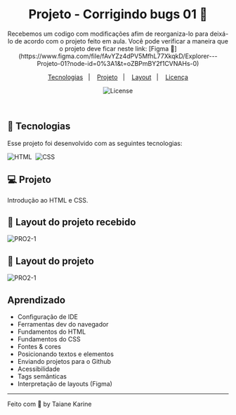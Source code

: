 
<h1 align="center"> Projeto - Corrigindo bugs 01 👀</h1>

<p align="center">
Recebemos um codigo com modificações afim de reorganiza-lo para deixá-lo de acordo com o projeto feito em aula.
Você pode verificar a maneira que o projeto deve ficar neste link: 
[Figma 🎉](https://www.figma.com/file/fAvYZz4dPV5MfhL77XkqkD/Explorer---Projeto-01?node-id=0%3A1&t=oZBPmBY2f1CVNAHs-0)
</p>

<p align="center">
  <a href="#-tecnologias">Tecnologias</a>&nbsp;&nbsp;&nbsp;|&nbsp;&nbsp;&nbsp;
  <a href="#-projeto">Projeto</a>&nbsp;&nbsp;&nbsp;|&nbsp;&nbsp;&nbsp;
  <a href="#-layout">Layout</a>&nbsp;&nbsp;&nbsp;|&nbsp;&nbsp;&nbsp;
  <a href="#memo-licença">Licença</a>
</p>

<p align="center">
  <img alt="License" src="https://img.shields.io/static/v1?label=license&message=MIT&color=49AA26&labelColor=000000">
</p>

<br>

## 🚀 Tecnologias

Esse projeto foi desenvolvido com as seguintes tecnologias:

![HTML](https://img.shields.io/badge/-HTML-05122A?style=flat&logo=HTML5)&nbsp;
![CSS](https://img.shields.io/badge/-CSS-05122A?style=flat&logo=CSS3&logoColor=1572B6)&nbsp;

## 💻 Projeto

Introdução ao HTML e CSS.

## 🔖 Layout do projeto recebido
![PRO2-1](https://user-images.githubusercontent.com/94652702/214943244-2129920a-e103-465f-9e06-1938352f5b96.png)

## 🔖 Layout do projeto
![PRO2-1](https://user-images.githubusercontent.com/94652702/214936362-ce192ced-1597-4fc5-8412-c543935730da.png)

## Aprendizado

- Configuração de IDE
- Ferramentas dev do navegador
- Fundamentos do HTML
- Fundamentos do CSS
- Fontes & cores
- Posicionando textos e elementos
- Enviando projetos para o Github
- Acessibilidade
- Tags semânticas
- Interpretação de layouts (Figma)

---

Feito com 🧡 by Taiane Karine
